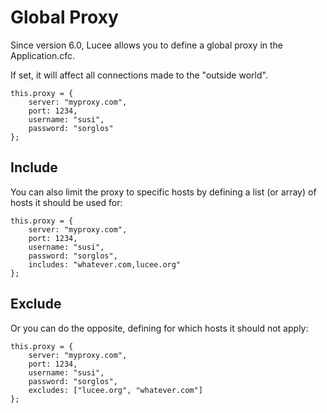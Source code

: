 <!--
{
  "title": "Global Proxy",
  "id": "global-proxy",
  "since": "6.0",
  "description": "Learn how to define a global proxy in Lucee. This guide demonstrates how to set up a global proxy in the Application.cfc file, limit the proxy to specific hosts, and exclude specific hosts from using the proxy.",
  "keywords": [
    "CFML",
    "proxy",
    "global proxy",
    "Lucee",
    "Application.cfc"
  ]
}
-->

# Global Proxy

Since version 6.0, Lucee allows you to define a global proxy in the Application.cfc.

If set, it will affect all connections made to the "outside world".

```lucee
this.proxy = {
    server: "myproxy.com",
    port: 1234,
    username: "susi",
    password: "sorglos"
};
```

## Include

You can also limit the proxy to specific hosts by defining a list (or array) of hosts it should be used for:

```lucee
this.proxy = {
    server: "myproxy.com",
    port: 1234,
    username: "susi",
    password: "sorglos",
    includes: "whatever.com,lucee.org"
};
```

## Exclude

Or you can do the opposite, defining for which hosts it should not apply:

```lucee
this.proxy = {
    server: "myproxy.com",
    port: 1234,
    username: "susi",
    password: "sorglos",
    excludes: ["lucee.org", "whatever.com"]
};
```
